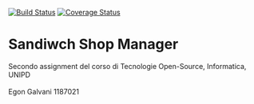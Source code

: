 [![Build Status](https://travis-ci.org/EgonGalvani/TOS-Assignment-2.svg?branch=master)](https://travis-ci.org/EgonGalvani/TOS-Assignment-2)
[![Coverage Status](https://coveralls.io/repos/github/EgonGalvani/TOS-Assignment-2/badge.svg?branch=master&kill_cache=1)](https://coveralls.io/github/EgonGalvani/TOS-Assignment-2?branch=master)
# Sandiwch Shop Manager
Secondo assignment del corso di Tecnologie Open-Source, Informatica, UNIPD
<br /> <br />
Egon Galvani 1187021
